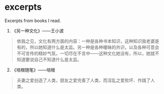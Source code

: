 # excerpts
Excerpts from books I read.


1. 《另一种文化》——王小波

  > 依我之见，文化有两方面的内容：一种是各种书本知识，这种知识我老婆是有的，所以她知道什么是太监。另一种是各种暧昧的共识，以及各种可意会不可言传的精妙气氛，一切尽在不言中——这种文化她没有，所以，她就不知道要说自己不知道什么是太监。

2. 《培根随笔》——培根

  > 夫妻之爱创造了人类，朋友之爱完善了人类，而淫乱之爱败坏、作践了人类。
